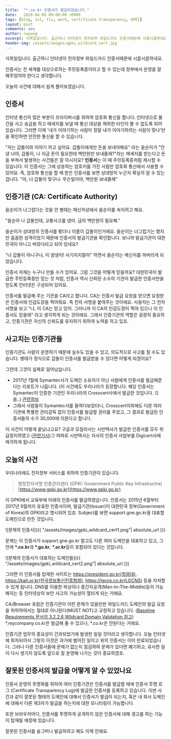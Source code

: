```yaml
---
title:  "*.co.kr 인증서가 발급되었습니다."
date:   2018-04-05 09:00:00 +0900
tags: [blog, ssl, tls, work, certificate transparency, GPKI]
layout: post
comments: yes
author: cwyang
excerpt: 식목일입니다. 출근하니 인터넷이 전자정부 와일드카드 인증서때문에 시끌시끌하네요. 인증서는 전 세계를 대상으로하는 주민등록증이라고 할 수 있는데 정부에서 운영을 잘 해주었어야 한다고 생각합니다. 오늘의 사건에 대해서 쉽게 풀어보겠습니다.
header-img: /assets/images/gpki_wildcard_cert.jpg
---
```


식목일입니다. 출근하니 인터넷이 전자정부 와일드카드 인증서때문에 시끌시끌하네요.

인증서는 전 세계를 대상으로하는 주민등록증이라고 할 수 있는데 정부에서 운영을 잘 해주었어야 한다고 생각합니다.

오늘의 사건에 대해서 쉽게 풀어보겠습니다.

## 인증서

인터넷 통신의 많은 부분이 프라이버시를 위하여 암호화 통신을 합니다. 인터넷으로 물건을 사고 송금을 하고 메세지를 보낼 때 통신 대상을 제외한 타인이 볼 수 없도록 되어있습니다. 그러면 이제 '내가 이야기하는 사람이 정말 내가 이야기하려는 사람이 맞나'만을 확인하면 안전한 통신을 할 수 있습니다.

"저는 갑돌이와 이야기 하고 싶어요. 갑돌이에게만 돈을 보내야해요" 라는 을순이가 "안녕 나야, 갑돌이, 나 지금 돈이 필요한데 백만원만 보내줄래?"라는 메세지를 받는다고 돈을 부쳐서 발생하는 사건들은 잘 아시지요? **인증서**는 이 때 주민등록증처럼 제시할 수 있습니다. 이 인증서는 그에 상응하는 암호키를 가진 사람만 암호화 통신에서 사용할 수 있어요. 즉, 암호화 통신을 할 때 받은 인증서를 보면 상대방이 누군지 확실히 알 수 있는겁니다. "아, 너 갑돌이 맞구나. 무슨일이야, 백만원 보내줄께"

## 인증기관 (CA: Certificate Authority)

을순이가 너그럽다는 것을 안 병태는 메신저상에서 을순이를 속이려고 해요. 

"을순아 나 갑돌인데, 교통사고를 냈어. 급히 백만원이 필요해." 

을순이가 상대방의 인증서를 봤더니 이름이 갑돌이인거에요. 을순이는 너그럽기는 했지만 꼼꼼한 성격이었기 때문에 인증서의 발급기관을 확인합니다. 보니까 발급기관이 대한민국이 아니고 버뮤다라고 되어 있네요? 

"너 갑돌이 아니구나, 이 얌생이! 사기치지말아" 하면서 을순이는 메신저를 꺼버리게 되었습니다. 

인증서 자체는 누구나 만들 수가 있어요. 그럼 그것을 어떻게 믿을까요? 대한민국이 발급한 주민등록증만 믿는 것 처럼, 인증서 역시 신뢰된 소수의 기관이 발급한 인증서만을 믿도록 인터넷은 구성되어 있어요.


인증서를 발급해 주는 기관을 CA라고 합니다. CA는 인증서 발급 요청을 받으면 요청받은 인증서에 인감도장을 찍어줘요. 즉 전자 서명을 붙여주는 것이에요. 
사용자는 그 전자 서명을 보고 "나, 이 CA는 믿고 있어. 그러니까 이 CA의 인감도장이 찍혀 있으니 이 인증서도 믿을래" 라고 생각하게 되는 것이에요.
그래서 인증기관의 역할은 굉장히 중요하고, 인증기관은 자신의 신뢰도를 유지하기 위하여 노력을 하고 있죠.

## 사고치는 인증기관들

인증기관도 사람이 운영하기 때문에 실수도 있을 수 있고, 의도적으로 사고를 칠 수도 있습니다.
병태가 정식으로 갑돌이 인증서를 발급받을 수 있다면 어떻게 되겠어요? 

그런데 그것이 실제로 일어났습니다.

  * 2017년 1월에 Symantec사가 도메인 소유자가 아닌 사람에게 인증서를 발급해준다는 리포트가 나옵니다.
  (이 사건에도 우리나라가 등장합니다. 해당 인증서는 Symantec이 인증한 기관인 우리나라의 Crosscert사에서 발급한 것입니다. 으음..)
  [관련정보](https://www.mail-archive.com/dev-security-policy@lists.mozilla.org/msg05455.html)
  * 그래서 사람들이 Symantec사를 들여다보았더니, Crosscert이외에도 다른 여러 기관에 특별한 관리감독 없이 인증서를 발급할 권리를 주었고, 그 결과로 발급된 인증서들의 수가 30,000에 이른다고 합니다.

이 사건이 어떻게 끝났냐고요? 구글과 모질라사는 시만텍사가 발급한 인증서를 모두 취급정지하였고
([관련기사](https://blog.qualys.com/ssllabs/2017/09/26/google-and-mozilla-deprecating-existing-symantec-certificates))그 여파로 시만텍사는 자사의 인증서 사업부를 Digicert사에 매각하게 됩니다. 

## 오늘의 사건

우리나라에도 전자정부 서비스를 위하여 인증기관이 있습니다.

> 행정전자서명 인증관리센터 (GPKI: Government Public Key Infrastructre) [https://www.gpki.go.kr](https://www.gpki.go.kr)

이 GPKI에서 교육부에 아래의 인증서를 발급하였습니다.
인증서는 2015년 6월부터 2017년 9월까지 유효한 인증서이며, 발급기관(Issuer)이 대한민국 정부(Government of Korea)의 GPKI라고 명시되어 있죠. Subject를 보면 support.gne.go.kr을 대표할 도메인으로 만든 것입니다.

![문제의 인증서]({{ "/assets/images/gpki_wildcard_cert1.png"| absolute_url }})

문제는 이 인증서가 support.gne.go.kr 말고도 다른 여러 도메인을 대표하고 있고, 그 안에 **\*.co.kr**과 **\*.go.kr**, **\*.or.kr**등이 포함되어 있다는 것입니다.

![문제의 인증서가 대표하는 도메인들]({{ "/assets/images/gpki_wildcard_cert2.png"| absolute_url }})

그러면 이 인증서를 탑재한 사이트는 https://president.go.kr(청와대), https://kait.or.kr(한국정보통신진흥협회), https://lgcns.co.kr(LGCNS) 등을 자처할 수 있게 됩니다. DNS를 이용한 피싱이나 중간자공격(Man-In-The-Middle)등이 가능해지는 등 인터넷상의 보안 사고의 가능성이 열리게 되는 거에요.

CA/Browser 포럼은 인증기관이 이런 문제가 있을만한 와일드카드 도메인의 발급 요청을 허락하여서는 절대로 아니된다(MUST NOT)고 규정하고 있습니다. ([Baseline Requirements 문서의 3.2.2.6 Wildcard Domain Validation 참고](https://cabforum.org/wp-content/uploads/CA-Browser-Forum-BR-1.5.6.pdf)) \*.mycompany.co.kr은 발급해 줄 수 있으나, \*.co.kr은 안된다는 거에요.
  
인증기관 업무의 중요성이 간과되었기에 발생한 일일 것이라고 생각합니다.
오늘 인터넷에 회자되어서 그렇지 이것은 과거에 벌어진 일이고 위의 인증서는 이미 만료되었습니다.
그러나 다른 인증서들에 문제가 없는지 점검하여 문제가 있다면 폐기하고, 
유사한 일이 다시 생기지 않도록 앞으로 잘 운영해 나가는 것이 중요하겠죠.


## 잘못된 인증서의 발급을 어떻게 알 수 있었나요

인증서 운영의 투명화를 위하여 여러 인증기관은 인증서를 발급할 때에 인증서 투명 로그 (Certificate Transparency Log)에 발급한 인증서를 등록하고 있습니다. 이번 사건과 같이 잘못된 형태의 도메인에 대해서 인증서가 발급이 되는지, 혹은 내 회사 도메인에 대해서 다른 제3자가 발급을 하는지에 대한 모니터링이 가능합니다. 

또한 브라우저마다, 인증서를 투명하게 공개하지 않은 인증서에 대해 경고를 하는 기능이 탑재될 예정에 있습니다. 


잘못된 인증서를 슬그머니 발급하려고 해도 이제 안돼요.
